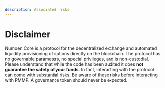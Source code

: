 ```yaml
---
description: Associated risks
---
```


# Disclaimer

Numoen Core is a protocol for the decentralized exchange and automated liquidity provisioning of options directly on the blockchain. The protocol has no governable parameters, no special privileges, and is non-custodial. Please understand that while the code has been audited it does **not guarantee the safety of your funds**. In fact, interacting with the protocol can come with substantial risks. Be aware of these risks before interacting with PMMP. A governance token should never be expected.
